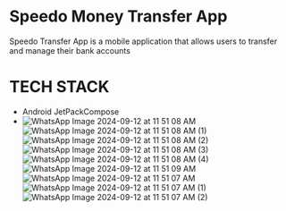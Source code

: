 # Speedo Money Transfer App #

Speedo Transfer App is a mobile application that allows users to transfer and manage their bank accounts

# TECH STACK #

- Android JetPackCompose
- ![WhatsApp Image 2024-09-12 at 11 51 08 AM](https://github.com/user-attachments/assets/f1fab1c8-6d76-483e-afcc-2ac9e2b54b24)
![WhatsApp Image 2024-09-12 at 11 51 08 AM (1)](https://github.com/user-attachments/assets/06b92504-8ac5-4698-be62-2e4e13e6d94e)
![WhatsApp Image 2024-09-12 at 11 51 08 AM (2)](https://github.com/user-attachments/assets/56919ff7-f995-4c5f-9787-0bc0038c8795)
![WhatsApp Image 2024-09-12 at 11 51 08 AM (3)](https://github.com/user-attachments/assets/8b182321-e7c4-4bef-b020-800d26140e2b)
![WhatsApp Image 2024-09-12 at 11 51 08 AM (4)](https://github.com/user-attachments/assets/1d25eec0-1f63-4c7d-8673-94b910e15498)
![WhatsApp Image 2024-09-12 at 11 51 09 AM](https://github.com/user-attachments/assets/f8073301-89b5-4fb4-93fc-d381491c0e97)
![WhatsApp Image 2024-09-12 at 11 51 07 AM](https://github.com/user-attachments/assets/a1282573-cf19-41b2-9eeb-fab158f9cf54)
![WhatsApp Image 2024-09-12 at 11 51 07 AM (1)](https://github.com/user-attachments/assets/6158e78c-c7ad-44cc-a313-add8bda1db1f)
![WhatsApp Image 2024-09-12 at 11 51 07 AM (2)](https://github.com/user-attachments/assets/f40f895e-7331-4d9b-9ccc-7763ff5d0ce2)


